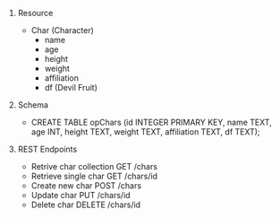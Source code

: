 1. Resource
    - Char (Character)
        - name
        - age
        - height
        - weight
        - affiliation
        - df (Devil Fruit)

2. Schema
    - CREATE TABLE opChars (id INTEGER PRIMARY KEY, 
    name TEXT, 
    age INT, 
    height TEXT, 
    weight TEXT, 
    affiliation TEXT, 
    df TEXT);

3. REST Endpoints
    - Retrive char collection GET /chars
    - Retrieve single char GET /chars/id
    - Create new char POST /chars
    - Update char PUT /chars/id
    - Delete char DELETE /chars/id